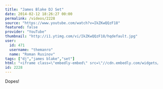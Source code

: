 ```yaml
---
title: "James Blake DJ Set"
date: 2014-02-12 18:26:27 00:00
permalink: /videos/2228
source: "https://www.youtube.com/watch?v=IkZKwQQzF18"
featured: false
provider: "YouTube"
thumbnail: "http://i1.ytimg.com/vi/IkZKwQQzF18/hqdefault.jpg"
user:
  id: 471
  username: "themanro"
  name: "Roman Rusinov"
tags: ["dj","james blake","set"]
html: "<iframe class=\"embedly-embed\" src=\"//cdn.embedly.com/widgets/media.html?src=http%3A%2F%2Fwww.youtube.com%2Fembed%2FIkZKwQQzF18%3Fwmode%3Dtransparent%26feature%3Doembed&url=http%3A%2F%2Fwww.youtube.com%2Fwatch%3Fv%3DIkZKwQQzF18&image=http%3A%2F%2Fi1.ytimg.com%2Fvi%2FIkZKwQQzF18%2Fhqdefault.jpg&key=daaebf4d9cdd46779200162d0ca86e20&type=text%2Fhtml&schema=youtube\" width=\"854\" height=\"480\" scrolling=\"no\" frameborder=\"0\" allowfullscreen></iframe>"
id: 2228
---
```


Dopes!
